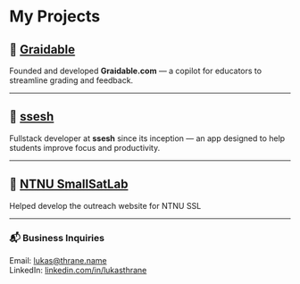 # My Projects

## 🔹 [Graidable](https://graidable.com/)
Founded and developed **Graidable.com** — a copilot for educators to streamline grading and feedback.

---

## 🔹 [ssesh](https://www.ssesh.no/)
Fullstack developer at **ssesh** since its inception — an app designed to help students improve focus and productivity.

---

## 🔹 [NTNU SmallSatLab](https://hypso.space/)
Helped develop the outreach website for NTNU SSL

---

### 📬 Business Inquiries  
Email: [lukas@thrane.name](mailto:lukas@thrane.name)  
LinkedIn: [linkedin.com/in/lukasthrane](https://www.linkedin.com/in/lukas-thrane/)
